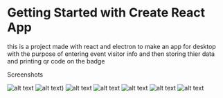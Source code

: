 # Getting Started with Create React App
this is a project made with react and electron to make an app for desktop with the purpose
of entering event visitor info and then storing thier data and printing qr code on the badge 

Screenshots

![alt text](https://i.postimg.cc/sv5NKG7w/Edit.png[)
![alt text](https://i.postimg.cc/CRY62M4Y/excel-Export.png))
![alt text](https://i.postimg.cc/WFQ5ws4B/Qrcode.png)
![alt text](https://i.postimg.cc/p9Lc2076/Searsh.png)
![alt text](https://i.postimg.cc/4K2Ln6RN/Seer.png)
![alt text](https://i.postimg.cc/HcJSMrT0/validation.png)
![alt text](https://i.postimg.cc/jDXkYV8f/Web.png)
